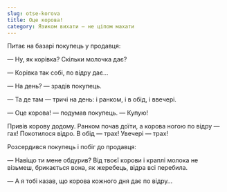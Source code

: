 ```yaml
---
slug: otse-korova
title: Оце корова!
category: Язиком вихати — не ціпом махати
---
```

Питає на базарі покупець у продавця:

— Ну, як корівка? Скільки молочка дає?

— Корівка так собі, по відру дає…

— На день? — зрадів покупець.

— Та де там — тричі на день: і ранком, і в обід, і ввечері.

— Оце корова! — подумав покупець. — Купую!

Привів корову додому. Ранком почав доїти, а корова ногою по відру — гах! Покотилося відро. В обід — трах! Увечері — трах!

Розсердився покупець і побіг до продавця:

— Навіщо ти мене обдурив? Від твоєї корови і краплі молока не візьмеш, брикається вона, як жеребець, відра всі перебила.

— А я тобі казав, що корова кожного дня дає по відру…
